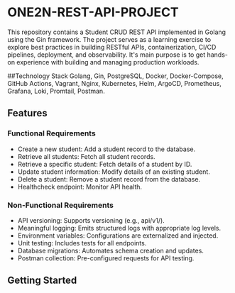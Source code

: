 # ONE2N-REST-API-PROJECT

This repository contains a Student CRUD REST API implemented in Golang using the Gin framework. The project serves as a learning exercise to explore best practices in building RESTful APIs, containerization, CI/CD pipelines, deployment, and observability. It's main purpose is to get hands-on experience with building and managing production workloads.

##Technology Stack
Golang, Gin, PostgreSQL, Docker, Docker-Compose, GitHub Actions, Vagrant, Nginx, Kubernetes, Helm, ArgoCD, Prometheus, Grafana, Loki, Promtail, Postman.

## Features

### Functional Requirements

- Create a new student: Add a student record to the database.
- Retrieve all students: Fetch all student records.
- Retrieve a specific student: Fetch details of a student by ID.
- Update student information: Modify details of an existing student.
- Delete a student: Remove a student record from the database.
- Healthcheck endpoint: Monitor API health.

### Non-Functional Requirements

- API versioning: Supports versioning (e.g., api/v1/<resource>).
- Meaningful logging: Emits structured logs with appropriate log levels.
- Environment variables: Configurations are externalized and injected.
- Unit testing: Includes tests for all endpoints.
- Database migrations: Automates schema creation and updates.
- Postman collection: Pre-configured requests for API testing.

## Getting Started
